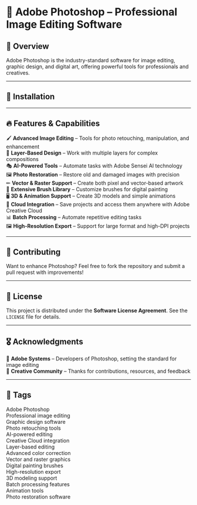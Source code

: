 # 🎨 Adobe Photoshop – Professional Image Editing Software

## 🌟 Overview
Adobe Photoshop is the industry-standard software for image editing, graphic design, and digital art, offering powerful tools for professionals and creatives.

---

## 🚀 Installation

---

## 🔥 Features & Capabilities

🖌 **Advanced Image Editing** – Tools for photo retouching, manipulation, and enhancement  
📐 **Layer-Based Design** – Work with multiple layers for complex compositions  
🎭 **AI-Powered Tools** – Automate tasks with Adobe Sensei AI technology  
🖼 **Photo Restoration** – Restore old and damaged images with precision  
✏ **Vector & Raster Support** – Create both pixel and vector-based artwork  
🎨 **Extensive Brush Library** – Customize brushes for digital painting  
🖥 **3D & Animation Support** – Create 3D models and simple animations  
🔄 **Cloud Integration** – Save projects and access them anywhere with Adobe Creative Cloud  
📊 **Batch Processing** – Automate repetitive editing tasks  
🖼 **High-Resolution Export** – Support for large format and high-DPI projects  


---

## 🤝 Contributing
Want to enhance Photoshop? Feel free to fork the repository and submit a pull request with improvements!

---

## 📜 License
This project is distributed under the **Software License Agreement**. See the `LICENSE` file for details.

---

## 🎖 Acknowledgments

🔹 **Adobe Systems** – Developers of Photoshop, setting the standard for image editing  
🎨 **Creative Community** – Thanks for contributions, resources, and feedback  

---

## 🔖 Tags
Adobe Photoshop  
Professional image editing  
Graphic design software  
Photo retouching tools  
AI-powered editing  
Creative Cloud integration  
Layer-based editing  
Advanced color correction  
Vector and raster graphics  
Digital painting brushes  
High-resolution export  
3D modeling support  
Batch processing features  
Animation tools  
Photo restoration software


